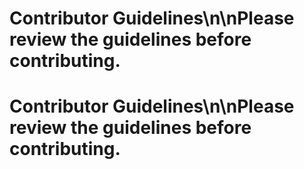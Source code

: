 # Contributor Guidelines\n\nPlease review the guidelines before contributing.
# Contributor Guidelines\n\nPlease review the guidelines before contributing.
